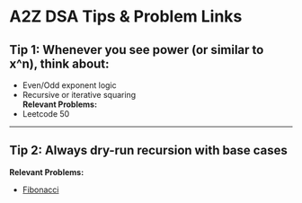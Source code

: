 # A2Z DSA Tips & Problem Links

## Tip 1: Whenever you see power (or similar to x^n), think about:

-   Even/Odd exponent logic
-   Recursive or iterative squaring  
**Relevant Problems:**  
-   Leetcode 50

---

## Tip 2: Always dry-run recursion with base cases  
**Relevant Problems:**  
- [Fibonacci](https://leetcode.com/problems/fibonacci-number/)
